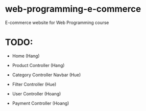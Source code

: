 # web-programming-e-commerce
E-commerce website for Web Programming course


# TODO:
- Home (Hang)
- Product Controller (Hang)


- Category Controller Navbar (Hue)
- Filter Controller (Hue)

- User Controller (Hoang)
- Payment Controller (Hoang)
